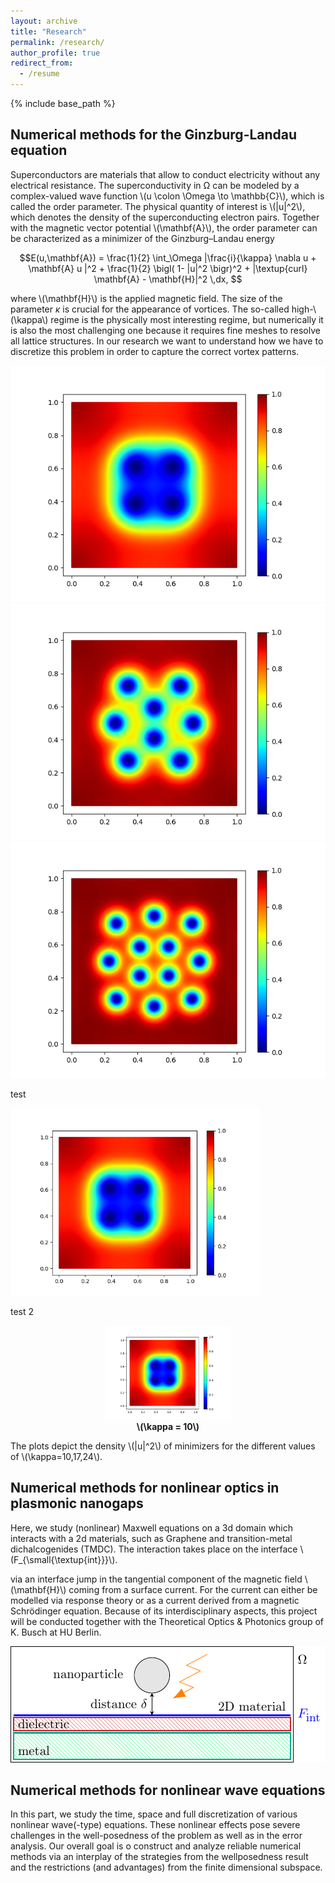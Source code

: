```yaml
---
layout: archive
title: "Research"
permalink: /research/
author_profile: true
redirect_from:
  - /resume
---
```


{% include base_path %}


## Numerical methods for the Ginzburg-Landau equation

Superconductors are materials that allow to conduct electricity without any electrical resistance. The superconductivity in Ω can be modeled by a complex-valued wave function 
\\(u \colon \Omega \to \mathbb{C}\\), which is called the order parameter. The physical quantity of interest is \\(|u|^2\\), which denotes the density of the superconducting electron pairs. Together with the magnetic vector potential \\(\mathbf{A}\\), the order parameter can be characterized as a minimizer of the Ginzburg–Landau energy

$$E(u,\mathbf{A}) = \frac{1}{2} \int_\Omega |\frac{i}{\kappa} \nabla u + \mathbf{A} u |^2 + \frac{1}{2} \bigl( 1- |u|^2 \bigr)^2 + |\textup{curl} \mathbf{A} - \mathbf{H}|^2  \,dx, $$

where \\(\mathbf{H}\\) is the applied magnetic field. The size of the parameter $\kappa$ is crucial for the appearance of vortices. The so-called high-\\(\kappa\\) regime is the physically most interesting regime, but numerically it is also the most challenging one because it requires fine meshes to resolve all lattice structures. In our research we want to understand how we have to discretize this problem in order to capture the correct vortex patterns.

![\\(\kappa = 10\\)](plot_sol_kappa_10_h8.png)
![\\(\kappa = 17\\)](plot_sol_kappa_17_h8.png)
![\\(\kappa = 24\\)](plot_sol_kappa_24_h8.png)

test

<img src="plot_sol_kappa_10_h8.png" alt="\(\kappa = 10\)" width="400">

test 2


<p align="center">
  <img src="plot_sol_kappa_10_h8.png" width="200"><br>
  <b>\(\kappa = 10\)</b>
</p>

The plots depict the density \\(|u|^2\\) of minimizers for the different values of \\(\kappa=10,17,24\\).




## Numerical methods for nonlinear optics in plasmonic nanogaps

Here, we study (nonlinear) Maxwell equations on a 3d domain which interacts with a 2d materials, such as Graphene and transition-metal dichalcogenides (TMDC). The interaction takes place on the interface \\(F_{\small{\textup{int}}}\\).

via an interface jump in the tangential component of the magnetic field \\(\mathbf{H}\\) coming from a surface current. For the current can either be modelled via response theory or as a current derived from a magnetic Schrödinger equation. Because of its interdisciplinary aspects, this project will be conducted together with the Theoretical Optics & Photonics group of K. Busch at HU Berlin.

![Experimental setup](experiment-1.png)


 
## Numerical methods for nonlinear wave equations

In this part, we study the time, space and full discretization of various nonlinear wave(-type) equations. These nonlinear effects pose severe challenges in the well-posedness of the problem as well as in the error analysis. Our overall goal is o construct and analyze reliable numerical methods via an interplay of the strategies from the wellposedness result and the restrictions (and advantages) from the finite dimensional subspace.